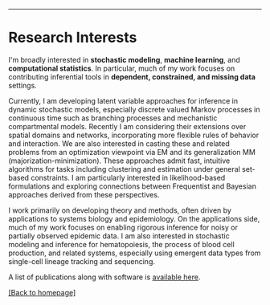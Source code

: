 
---
# [](#header-1)Research Interests

I'm broadly interested in __stochastic modeling__, __machine learning__, and __computational statistics__. In particular, much of my work focuses on contributing inferential tools in  __dependent, constrained, and missing data__ settings. 

Currently, I am developing latent variable approaches for inference in dynamic stochastic models, especially discrete valued Markov processes in continuous time such as branching processes and mechanistic compartmental models. Recently I am considering their extensions over spatial domains and networks, incorporating more flexible rules of behavior and interaction. We are also interested in casting these and related problems from an optimization viewpoint via EM and its generalization MM (majorization-minimization). These approaches admit fast, intuitive algorithms for tasks including clustering and estimation under general set-based constraints. I am particularly interested in likelihood-based formulations and exploring connections between Frequentist and Bayesian approaches derived from these perspectives.

I work primarily on developing theory and methods, often driven by applications to systems biology and epidemiology.  On the applications side, much of my work focuses on enabling rigorous inference for noisy or partially observed epidemic data. I am also interested in stochastic modeling and inference for hematopoiesis, the process of blood cell production, and related systems, especially using emergent data types from single-cell lineage tracking and sequencing. 

A list of publications along with software is [available here](https://jasonxu90.github.io/publications.html).

[ [Back to homepage] ](./)

